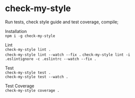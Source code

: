 # check-my-style  
 
Run tests, check style guide and test coverage, compile;  

Installation  
`npm i -g check-my-style`  

Lint   
`check-my-style lint .`   
`check-my-style lint --watch --fix .`
`check-my-style lint -i .eslintignore -c .eslintrc --watch --fix .`  

Test  
`check-my-style test .`  
`check-my-style test --watch .`  

Test Coverage  
`check-my-style coverage .`  